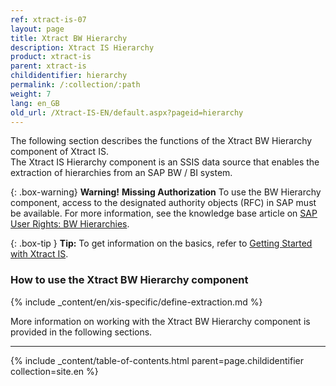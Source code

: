 ```yaml
---
ref: xtract-is-07
layout: page
title: Xtract BW Hierarchy
description: Xtract IS Hierarchy
product: xtract-is
parent: xtract-is
childidentifier: hierarchy
permalink: /:collection/:path
weight: 7
lang: en_GB
old_url: /Xtract-IS-EN/default.aspx?pageid=hierarchy
---
```

The following section describes the functions of the Xtract BW Hierarchy component of Xtract IS.<br>
The Xtract IS Hierarchy component is an SSIS data source that enables the extraction of hierarchies from an SAP BW / BI system.

{: .box-warning}
**Warning!** **Missing Authorization**
To use the BW Hierarchy component, access to the designated authority objects (RFC) in SAP must be available.
For more information, see the knowledge base article on [SAP User Rights: BW Hierarchies](https://kb.theobald-software.com/sap/authority-objects-sap-user-rights#bw-hierarchies).

{: .box-tip }
**Tip:** To get information on the basics, refer to [Getting Started with Xtract IS](./getting-started). <br>

### How to use the Xtract BW Hierarchy component
{% include _content/en/xis-specific/define-extraction.md %}

More information on working with the Xtract BW Hierarchy component is provided in the following sections.

---

{% include _content/table-of-contents.html parent=page.childidentifier collection=site.en %}